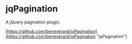 jqPagination
================
A jQuery pagination plugin.

[https://github.com/beneverard/jqPagination](https://github.com/beneverard/jqPagination "jqPagination")
